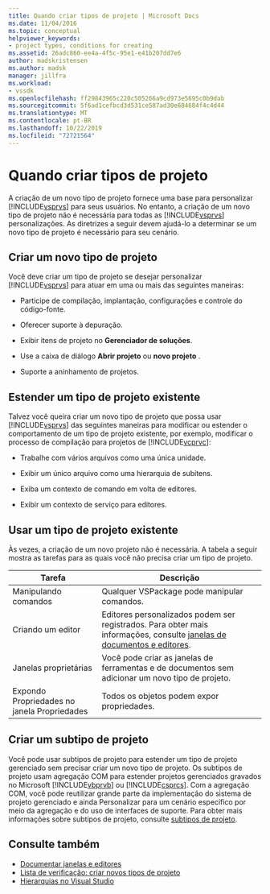 ```yaml
---
title: Quando criar tipos de projeto | Microsoft Docs
ms.date: 11/04/2016
ms.topic: conceptual
helpviewer_keywords:
- project types, conditions for creating
ms.assetid: 26adc860-ee4a-4f5c-95e1-e41b207dd7e6
author: madskristensen
ms.author: madsk
manager: jillfra
ms.workload:
- vssdk
ms.openlocfilehash: ff29843965c220c505266a9cd973e5695c0b9dab
ms.sourcegitcommit: 5f6ad1cefbcd3d531ce587ad30e684684f4c4d44
ms.translationtype: MT
ms.contentlocale: pt-BR
ms.lasthandoff: 10/22/2019
ms.locfileid: "72721564"
---
```

# <a name="when-to-create-project-types"></a>Quando criar tipos de projeto
A criação de um novo tipo de projeto fornece uma base para personalizar [!INCLUDE[vsprvs](../../code-quality/includes/vsprvs_md.md)] para seus usuários. No entanto, a criação de um novo tipo de projeto não é necessária para todas as [!INCLUDE[vsprvs](../../code-quality/includes/vsprvs_md.md)] personalizações. As diretrizes a seguir devem ajudá-lo a determinar se um novo tipo de projeto é necessário para seu cenário.

## <a name="create-a-new-project-type"></a>Criar um novo tipo de projeto
 Você deve criar um tipo de projeto se desejar personalizar [!INCLUDE[vsprvs](../../code-quality/includes/vsprvs_md.md)] para atuar em uma ou mais das seguintes maneiras:

- Participe de compilação, implantação, configurações e controle do código-fonte.

- Oferecer suporte à depuração.

- Exibir itens de projeto no **Gerenciador de soluções**.

- Use a caixa de diálogo **Abrir projeto** ou **novo projeto** .

- Suporte a aninhamento de projetos.

## <a name="extend-an-existing-project-type"></a>Estender um tipo de projeto existente
 Talvez você queira criar um novo tipo de projeto que possa usar [!INCLUDE[vsprvs](../../code-quality/includes/vsprvs_md.md)] das seguintes maneiras para modificar ou estender o comportamento de um tipo de projeto existente, por exemplo, modificar o processo de compilação para projetos de [!INCLUDE[vcprvc](../../code-quality/includes/vcprvc_md.md)]:

- Trabalhe com vários arquivos como uma única unidade.

- Exibir um único arquivo como uma hierarquia de subitens.

- Exiba um contexto de comando em volta de editores.

- Exibir um contexto de serviço para editores.

## <a name="use-an-existing-project-type"></a>Usar um tipo de projeto existente
 Às vezes, a criação de um novo projeto não é necessária. A tabela a seguir mostra as tarefas para as quais você não precisa criar um tipo de projeto.

|Tarefa|Descrição|
|----------|-----------------|
|Manipulando comandos|Qualquer VSPackage pode manipular comandos.|
|Criando um editor|Editores personalizados podem ser registrados. Para obter mais informações, consulte [janelas de documentos e editores](https://msdn.microsoft.com/library/603625e1-62b6-413a-bc44-089346e166bc).|
|Janelas proprietárias|Você pode criar as janelas de ferramentas e de documentos sem adicionar um novo tipo de projeto.|
|Expondo Propriedades no janela Propriedades|Todos os objetos podem expor propriedades.|

## <a name="create-a-project-subtype"></a>Criar um subtipo de projeto
 Você pode usar subtipos de projeto para estender um tipo de projeto gerenciado sem precisar criar um novo tipo de projeto. Os subtipos de projeto usam agregação COM para estender projetos gerenciados gravados no Microsoft [!INCLUDE[vbprvb](../../code-quality/includes/vbprvb_md.md)] ou [!INCLUDE[csprcs](../../data-tools/includes/csprcs_md.md)]. Com a agregação COM, você pode reutilizar grande parte da implementação do sistema de projeto gerenciado e ainda Personalizar para um cenário específico por meio da agregação e do uso de interfaces de suporte. Para obter mais informações sobre subtipos de projeto, consulte [subtipos de projeto](../../extensibility/internals/project-subtypes.md).

## <a name="see-also"></a>Consulte também
- [Documentar janelas e editores](https://msdn.microsoft.com/library/603625e1-62b6-413a-bc44-089346e166bc)
- [Lista de verificação: criar novos tipos de projeto](../../extensibility/internals/checklist-creating-new-project-types.md)
- [Hierarquias no Visual Studio](../../extensibility/internals/hierarchies-in-visual-studio.md)
